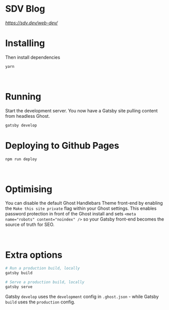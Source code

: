 # SDV Blog

*https://sdv.dev/web-dev/*

# Installing

Then install dependencies

```bash
yarn
```

&nbsp;

# Running

Start the development server. You now have a Gatsby site pulling content from headless Ghost.

```bash
gatsby develop
```

# Deploying to Github Pages

```bash
npm run deploy
```
&nbsp;

# Optimising

You can disable the default Ghost Handlebars Theme front-end by enabling the `Make this site private` flag within your Ghost settings. This enables password protection in front of the Ghost install and sets `<meta name="robots" content="noindex" />` so your Gatsby front-end becomes the source of truth for SEO.

&nbsp;

# Extra options

```bash
# Run a production build, locally
gatsby build

# Serve a production build, locally
gatsby serve
```

Gatsby `develop` uses the `development` config in `.ghost.json` - while Gatsby `build` uses the `production` config.

